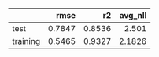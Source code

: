 |          |   rmse |     r2 |   avg_nll |
|:---------|-------:|-------:|----------:|
| test     | 0.7847 | 0.8536 |    2.501  |
| training | 0.5465 | 0.9327 |    2.1826 |